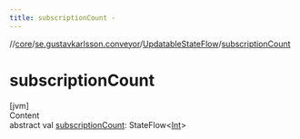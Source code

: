 ```yaml
---
title: subscriptionCount -
---
```

//[core](../../index.md)/[se.gustavkarlsson.conveyor](../index.md)/[UpdatableStateFlow](index.md)/[subscriptionCount](subscription-count.md)



# subscriptionCount  
[jvm]  
Content  
abstract val [subscriptionCount](subscription-count.md): StateFlow<[Int](https://kotlinlang.org/api/latest/jvm/stdlib/kotlin/-int/index.html)>  



